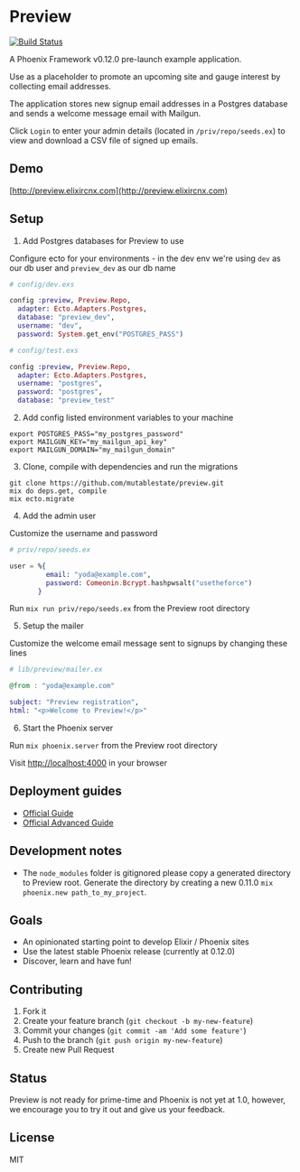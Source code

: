 # Preview
[![Build
Status](https://travis-ci.org/mutablestate/preview.svg?branch=master "Build
Status")](http://travis-ci.org/mutablestate/preview)

A Phoenix Framework v0.12.0 pre-launch example application.

Use as a placeholder to promote an upcoming site and gauge interest by collecting email addresses.

The application stores new signup email addresses in a Postgres database and sends a welcome message email with Mailgun.

Click `Login` to enter your admin details (located in `/priv/repo/seeds.ex`) to view and download a CSV file of signed up emails.

## Demo

[http://preview.elixircnx.com](http://preview.elixircnx.com)

## Setup

1. Add Postgres databases for Preview to use

  Configure ecto for your environments - in the dev env we're using `dev` as our db user and `preview_dev` as our db name

  ```elixir    
  # config/dev.exs

  config :preview, Preview.Repo,
    adapter: Ecto.Adapters.Postgres,
    database: "preview_dev",
    username: "dev",
    password: System.get_env("POSTGRES_PASS")
  ```

  ```elixir    
  # config/test.exs

  config :preview, Preview.Repo,
    adapter: Ecto.Adapters.Postgres,
    username: "postgres",
    password: "postgres",
    database: "preview_test"
  ```

2. Add config listed environment variables to your machine

  ```
  export POSTGRES_PASS="my_postgres_password"
  export MAILGUN_KEY="my_mailgun_api_key"
  export MAILGUN_DOMAIN="my_mailgun_domain"
  ```

3. Clone, compile with dependencies and run the migrations

  ```
  git clone https://github.com/mutablestate/preview.git
  mix do deps.get, compile
  mix ecto.migrate
  ```

4. Add the admin user

  Customize the username and password

  ```elixir
  # priv/repo/seeds.ex

  user = %{
           email: "yoda@example.com",
           password: Comeonin.Bcrypt.hashpwsalt("usetheforce")
         }
  ```

  Run `mix run priv/repo/seeds.ex` from the Preview root directory

5. Setup the mailer

  Customize the welcome email message sent to signups by changing these lines

  ```elixir    
  # lib/preview/mailer.ex

  @from : "yoda@example.com"

  subject: "Preview registration",
  html: "<p>Welcome to Preview!</p>"
  ```

6. Start the Phoenix server

  Run `mix phoenix.server` from the Preview root directory

  Visit [http://localhost:4000](http://localhost:4000) in your browser

## Deployment guides

- [Official Guide](http://www.phoenixframework.org/v0.12.0/docs/deployment)
- [Official Advanced Guide](http://www.phoenixframework.org/v0.12.0/docs/advanced-deployment)

## Development notes

- The `node_modules` folder is gitignored please copy a generated directory to Preview root.
  Generate the directory by creating a new 0.11.0 `mix phoenix.new path_to_my_project`.

## Goals

- An opinionated starting point to develop Elixir / Phoenix sites
- Use the latest stable Phoenix release (currently at 0.12.0)
- Discover, learn and have fun!

## Contributing

1. Fork it
2. Create your feature branch (`git checkout -b my-new-feature`)
3. Commit your changes (`git commit -am 'Add some feature'`)
4. Push to the branch (`git push origin my-new-feature`)
5. Create new Pull Request

## Status

Preview is not ready for prime-time and Phoenix is not yet at 1.0, however, we encourage you to try it out and give us your feedback.

## License
MIT
